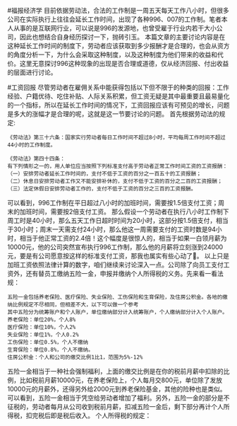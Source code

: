 #福报经济学
目前依据劳动法，合法的工作制是一周五天每天工作八小时，但很多公司在实际执行上往往会延长工作时间，出现了各种996、007的工作制。笔者本人从事的是互联网行业，可以说是996的发源地，也曾受雇于行业内若干大小公司，因此也想结合自身经历探讨一下，抛砖引玉。
本篇文章的主要讨论内容是在这种延长工作时间的制度下，劳动者应该获取到多少报酬才是合理的，也会从资方的角度分析一下，为什么会采取这种制度，以及这种制度为他们带来的收益和代价。这里无意探讨996这种现象的出现是否合理或道德，仅从经济回报、付出收益的层面进行讨论。

#工资回报
尽管劳动者在雇佣关系中能获得包括以下但不限于的种类的回报：工作经验、户籍优待、吃住补贴、人际关系积累，但工资无疑是其中最重要且最易量化的一个指标，所以在延长工作时间的情况下，工资回报应该有可预见的增长，问题是多大的涨幅才是合理的呢，这就是这一节要讨论的问题。
首先根据劳动法的规定:
```
《劳动法》第三十六条：国家实行劳动者每日工作时间不超过8小时，平均每周工作时间不超过44小时的工作制度。

《劳动法》第四十四条：
有下列情形之一的，用人单位应当按照下列标准支付高于劳动者正常工作时间工资的工资报酬：
（一）安排劳动者延长工作时间的，支付不低于工资的百分之一百五十的工资报酬；
（二）休息日安排劳动者工作又不能安排补休的，支付不低于工资的百分之二百的工资报酬；
（三）法定休假日安排劳动者工作的，支付不低于工资的百分之三百的工资报酬。
```
可以看到，996工作制在平日超过八小时的加班时间，需要按1.5倍支付工资；周末的加班时间，需要按2倍支付工资。
那么假设一个劳动者在执行八小时工作制下周工时是40小时，那么五天工作日超时时间为20小时，这部分按1.5倍支付，相当于30小时；周末一天需支付24小时，那么他这一周需要支付的工资时数是94小时，相当于他正常工资的2.4倍！这个幅度是很惊人的，相当于如果一白领月薪为10000元，他的公司突然宣布执行996工作制，那么他的月薪将立刻涨到24000元，要是有公司愿意按这样的标准支付工资，那我也属实有些心动了🤭。
以上只是加班工资依照法律计算的数字，咱们继续来讨论深入一点。公司除了向员工支付工资外，还有替员工缴纳五险一金，申报并缴纳个人所得税的义务。先来看一看法规：
```
五险一金包括养老保险、医疗保险、失业保险、工伤保险和生育保险，及住房公积金。各地的缴纳比例规定不尽相同，但相差不大，以下可以做一个参考
其中五险分为统筹账户和个人账户，单位缴纳部分计入统筹账户，个人缴纳部分计入个人账户。
养老保险：单位20%，个人8%
医疗保险：单位10%，个人2%
失业保险：单位1%，个人0.2%
工伤保险：单位0.5%，个人不缴纳
生育保险：单位0.8%，个人不缴纳。
住房公积金：个人和公司的缴交比例1比1，范围为5%-12%
```
五险一金相当于一种社会强制福利，上面的缴交比例是在你的税前月薪中扣除的比例，比如税前月薪10000元，在养老保险上，个人每月交800元，单位除了发放10000元的月薪外，还得另外给2000元到养老保险基金，其他的险种也是类似。可以看到，五险一金相当于凭空给劳动者增加了福利。另外，五险一金的部分是不征税的，劳动者每月从公司收到税前月薪，扣减五险一金后，剩下部分再计个人所得税，扣完税后即是税后收入。
个人所得税的规定：
```

```

